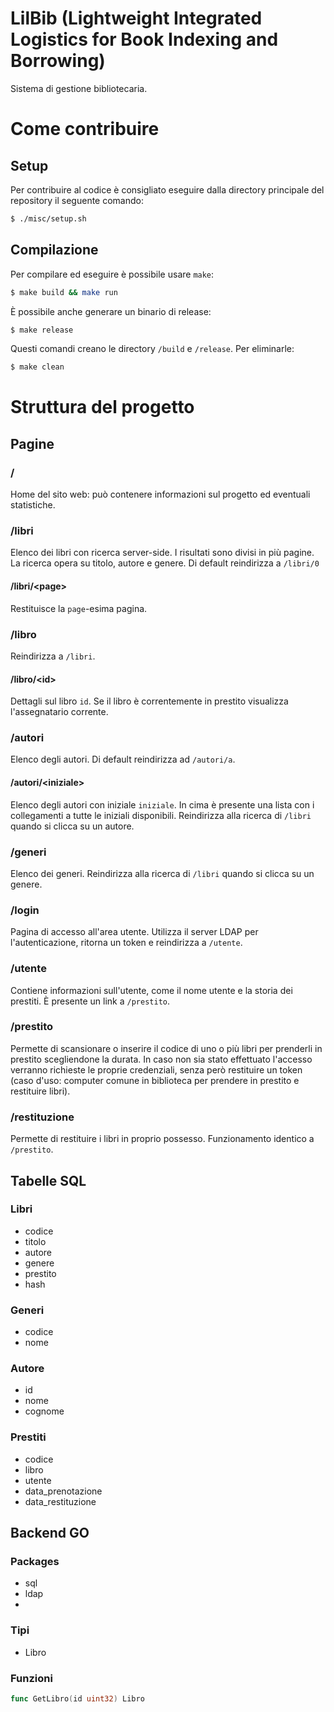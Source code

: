 # LilBib (Lightweight Integrated Logistics for Book Indexing and Borrowing)

Sistema di gestione bibliotecaria.

# Come contribuire

## Setup
Per contribuire al codice è consigliato eseguire dalla directory principale del repository il seguente comando:
```bash
$ ./misc/setup.sh
```

## Compilazione
Per compilare ed eseguire è possibile usare `make`:
```bash
$ make build && make run
```
È possibile anche generare un binario di release:
```bash
$ make release
```

Questi comandi creano le directory `/build` e `/release`. Per eliminarle:
```bash
$ make clean
```

# Struttura del progetto

## Pagine

### /
Home del sito web: può contenere informazioni sul progetto ed eventuali statistiche.

### /libri
Elenco dei libri con ricerca server-side.
I risultati sono divisi in più pagine.
La ricerca opera su titolo, autore e genere.
Di default reindirizza a `/libri/0`

#### /libri/\<page\>
Restituisce la `page`-esima pagina.

### /libro
Reindirizza a `/libri`.

#### /libro/\<id\>
Dettagli sul libro `id`.
Se il libro è correntemente in prestito visualizza l'assegnatario corrente.

### /autori
Elenco degli autori. Di default reindirizza ad `/autori/a`.

#### /autori/\<iniziale\>
Elenco degli autori con iniziale `iniziale`.
In cima è presente una lista con i collegamenti a tutte le iniziali disponibili.
Reindirizza alla ricerca di `/libri` quando si clicca su un autore.

### /generi
Elenco dei generi.
Reindirizza alla ricerca di `/libri` quando si clicca su un genere.

### /login
Pagina di accesso all'area utente.
Utilizza il server LDAP per l'autenticazione, ritorna un token e reindirizza a `/utente`.

### /utente
Contiene informazioni sull'utente, come il nome utente e la storia dei prestiti.
È presente un link a `/prestito`.

### /prestito
Permette di scansionare o inserire il codice di uno o più libri per prenderli in prestito scegliendone la durata.
In caso non sia stato effettuato l'accesso verranno richieste le proprie credenziali, senza però restituire un token (caso d'uso: computer comune in biblioteca per prendere in prestito e restituire libri).

### /restituzione
Permette di restituire i libri in proprio possesso.
Funzionamento identico a `/prestito`.

## Tabelle SQL

### Libri
* codice
* titolo
* autore
* genere
* prestito
* hash

### Generi
* codice
* nome

### Autore
* id
* nome
* cognome

### Prestiti
* codice
* libro
* utente
* data_prenotazione
* data_restituzione

## Backend GO

### Packages
* sql
* ldap
*

### Tipi
* Libro

### Funzioni
```go
func GetLibro(id uint32) Libro
```


